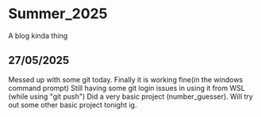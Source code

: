 # Summer_2025
A blog kinda thing

## 27/05/2025
Messed up with some git today.
Finally it is working fine(in the windows command prompt)
Still having some git login issues in using it from WSL (while using "git push")
Did a very basic project (number_guesser).
Will try out some other basic project tonight ig.
